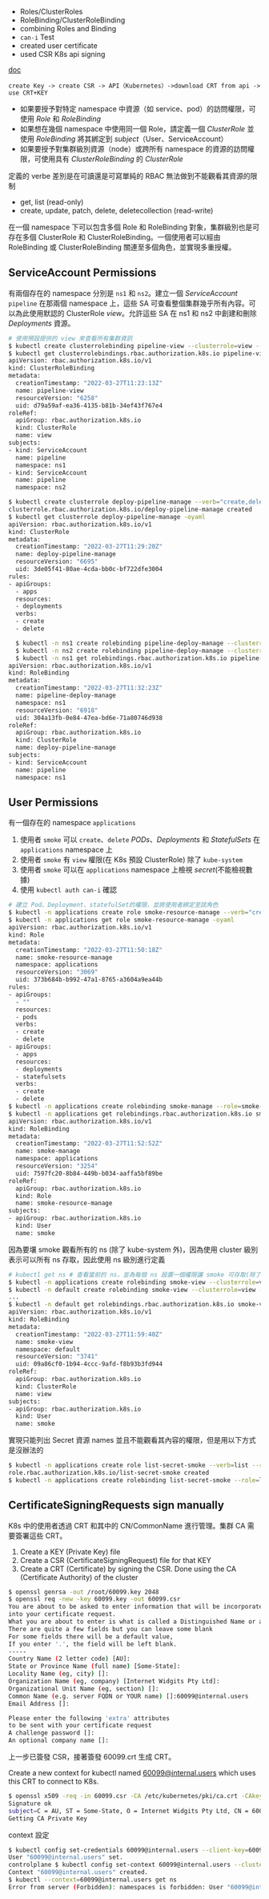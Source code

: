 - Roles/ClusterRoles
- RoleBinding/ClusterRoleBinding
- combining Roles and Binding
- `can-i` Test
- created user certificate
- used CSR K8s api signing

[doc](https://kubernetes.io/docs/reference/access-authn-authz/rbac/)

```
create Key -> create CSR -> API（Kubernetes）->download CRT from api -> use CRT+KEY
```


- 如果要授予對特定 namespace 中資源（如 service、pod）的訪問權限，可使用 *Role* 和 *RoleBinding*
- 如果想在幾個 namespace 中使用同一個 Role，請定義一個 *ClusterRole* 並使用 *RoleBinding* 將其綁定到 *subject*（User、ServiceAccount）
- 如果要授予對集群級別資源（node）或跨所有 namespace 的資源的訪問權限，可使用具有 *ClusterRoleBinding* 的 *ClusterRole*

定義的 verbe 差別是在可讀還是可寫單純的 RBAC 無法做到不能觀看其資源的限制
- get, list (read-only)
- create, update, patch, delete, deletecollection (read-write)

在一個 namespace 下可以包含多個 Role 和 RoleBinding 對象，集群級別也是可存在多個 ClusterRole 和 ClusterRoleBinding。一個使用者可以經由 RoleBinding 或 ClusterRoleBinding 關連至多個角色，並實現多重授權。

## ServiceAccount Permissions

有兩個存在的 namespace 分別是 `ns1` 和 `ns2`。建立一個 *ServiceAccount* `pipeline` 在那兩個 namespace 上，這些 SA 可查看整個集群幾乎所有內容。可以為此使用默認的 ClusterRole *view*。允許這些 SA 在 ns1 和 ns2 中創建和刪除 *Deployments* 資源。

```bash
# 使用預設提供的 view 來查看所有集群資訊
$ kubectl create clusterrolebinding pipeline-view --clusterrole=view --serviceaccount=ns1:pipeline --serviceaccount=ns2:pipeline
$ kubectl get clusterrolebindings.rbac.authorization.k8s.io pipeline-view -oyaml
apiVersion: rbac.authorization.k8s.io/v1
kind: ClusterRoleBinding
metadata:
  creationTimestamp: "2022-03-27T11:23:13Z"
  name: pipeline-view
  resourceVersion: "6258"
  uid: d79a59af-ea36-4135-b81b-34ef43f767e4
roleRef:
  apiGroup: rbac.authorization.k8s.io
  kind: ClusterRole
  name: view
subjects:
- kind: ServiceAccount
  name: pipeline
  namespace: ns1
- kind: ServiceAccount
  name: pipeline
  namespace: ns2
```

```bash
$ kubectl create clusterrole deploy-pipeline-manage --verb="create,delete" --resource=deployments
clusterrole.rbac.authorization.k8s.io/deploy-pipeline-manage created
$ kubectl get clusterrole deploy-pipeline-manage -oyaml
apiVersion: rbac.authorization.k8s.io/v1
kind: ClusterRole
metadata:
  creationTimestamp: "2022-03-27T11:29:20Z"
  name: deploy-pipeline-manage
  resourceVersion: "6695"
  uid: 3de05f41-80ae-4cda-bb0c-bf722dfe3004
rules:
- apiGroups:
  - apps
  resources:
  - deployments
  verbs:
  - create
  - delete
```
  
```bash
  $ kubectl -n ns1 create rolebinding pipeline-deploy-manage --clusterrole=deploy-pipeline-manage --serviceaccount=ns1:pipeline
  $ kubectl -n ns2 create rolebinding pipeline-deploy-manage --clusterrole=deploy-pipeline-manage --serviceaccount=ns2:pipeline
  $ kubectl -n ns1 get rolebindings.rbac.authorization.k8s.io pipeline-deploy-manage -oyaml
apiVersion: rbac.authorization.k8s.io/v1
kind: RoleBinding
metadata:
  creationTimestamp: "2022-03-27T11:32:23Z"
  name: pipeline-deploy-manage
  namespace: ns1
  resourceVersion: "6918"
  uid: 304a13fb-0e84-47ea-bd6e-71a80746d938
roleRef:
  apiGroup: rbac.authorization.k8s.io
  kind: ClusterRole
  name: deploy-pipeline-manage
subjects:
- kind: ServiceAccount
  name: pipeline
  namespace: ns1
```
  
##  User Permissions
有一個存在的 namespace `applications`
1. 使用者 `smoke` 可以 `create`、`delete` *PODs*、*Deployments* 和 *StatefulSets* 在 `applications` namespace 上
2. 使用者 `smoke` 有 `view` 權限(在 K8s 預設 ClusterRole) 除了 `kube-system`
3. 使用者 `smoke` 可以在 `applications` namespace 上檢視 *secret*(不能檢視數據)
4. 使用 `kubectl auth can-i` 確認

```bash
# 建立 Pod、Deployment、statefulSet的權限，並將使用者綁定至該角色
$ kubectl -n applications create role smoke-resource-manage --verb="create,delete" --resource="pods,deployments,StatefulSets"
$ kubectl -n applications get role smoke-resource-manage -oyaml 
apiVersion: rbac.authorization.k8s.io/v1
kind: Role
metadata:
  creationTimestamp: "2022-03-27T11:50:18Z"
  name: smoke-resource-manage
  namespace: applications
  resourceVersion: "3069"
  uid: 373b684b-b992-47a1-8765-a3604a9ea44b
rules:
- apiGroups:
  - ""
  resources:
  - pods
  verbs:
  - create
  - delete
- apiGroups:
  - apps
  resources:
  - deployments
  - statefulsets
  verbs:
  - create
  - delete
$ kubectl -n applications create rolebinding smoke-manage --role=smoke-resource-manage --user=smoke
$ kubectl -n applications get rolebindings.rbac.authorization.k8s.io smoke-manage -oyaml
apiVersion: rbac.authorization.k8s.io/v1
kind: RoleBinding
metadata:
  creationTimestamp: "2022-03-27T11:52:52Z"
  name: smoke-manage
  namespace: applications
  resourceVersion: "3254"
  uid: 7597fc20-8b84-449b-b034-aaffa5bf89be
roleRef:
  apiGroup: rbac.authorization.k8s.io
  kind: Role
  name: smoke-resource-manage
subjects:
- apiGroup: rbac.authorization.k8s.io
  kind: User
  name: smoke
```

因為要壤 smoke 觀看所有的 ns (除了 kube-system 外)，因為使用 cluster 級別表示可以所有 ns 存取，因此使用 ns 級別進行定義
```bash
# kubectl get ns # 查看當前的 ns，並為每個 ns 設置一個權限讓 smoke 可存取(除了 kube-system 外)
$ kubectl -n applications create rolebinding smoke-view --clusterrole=view --user=smoke
$ kubectl -n default create rolebinding smoke-view --clusterrole=view --user=smoke
...
$ kubectl -n default get rolebindings.rbac.authorization.k8s.io smoke-view -oyaml
apiVersion: rbac.authorization.k8s.io/v1
kind: RoleBinding
metadata:
  creationTimestamp: "2022-03-27T11:59:40Z"
  name: smoke-view
  namespace: default
  resourceVersion: "3741"
  uid: 09a86cf0-1b94-4ccc-9afd-f8b93b3fd944
roleRef:
  apiGroup: rbac.authorization.k8s.io
  kind: ClusterRole
  name: view
subjects:
- apiGroup: rbac.authorization.k8s.io
  kind: User
  name: smoke
```
實現只能列出 Secret 資源 names 並且不能觀看其內容的權限，但是用以下方式是沒辦法的

```bash
$ kubectl -n applications create role list-secret-smoke --verb=list --resource=secrets
role.rbac.authorization.k8s.io/list-secret-smoke created
$ kubectl -n applications create rolebinding list-secret-smoke --role=list-secret-smoke --user=smoke
```

## CertificateSigningRequests sign manually
K8s 中的使用者透過 CRT 和其中的 CN/CommonName 進行管理。集群 CA 需要簽署這些 CRT。
1. Create a KEY (Private Key) file
2. Create a CSR (CertificateSigningRequest) file for that KEY
3. Create a CRT (Certificate) by signing the CSR. Done using the CA (Certificate Authority) of the cluster

```bash
$ openssl genrsa -out /root/60099.key 2048
$ openssl req -new -key 60099.key -out 60099.csr
You are about to be asked to enter information that will be incorporated
into your certificate request.
What you are about to enter is what is called a Distinguished Name or a DN.
There are quite a few fields but you can leave some blank
For some fields there will be a default value,
If you enter '.', the field will be left blank.
-----
Country Name (2 letter code) [AU]:
State or Province Name (full name) [Some-State]:
Locality Name (eg, city) []:
Organization Name (eg, company) [Internet Widgits Pty Ltd]:
Organizational Unit Name (eg, section) []:
Common Name (e.g. server FQDN or YOUR name) []:60099@internal.users
Email Address []:

Please enter the following 'extra' attributes
to be sent with your certificate request
A challenge password []:
An optional company name []:
```

上一步已簽發 CSR，接著簽發 60099.crt 生成 CRT。

Create a new context for kubectl named 60099@internal.users which uses this CRT to connect to K8s.

```bash
$ openssl x509 -req -in 60099.csr -CA /etc/kubernetes/pki/ca.crt -CAkey /etc/kubernetes/pki/ca.key -CAcreateserial -out 60099.crt -days 365
Signature ok
subject=C = AU, ST = Some-State, O = Internet Widgits Pty Ltd, CN = 60099@internal.users
Getting CA Private Key
```
context 設定
```bash
$ kubectl config set-credentials 60099@internal.users --client-key=60099.key --client-certificate=60099.crt
User "60099@internal.users" set.
controlplane $ kubectl config set-context 60099@internal.users --cluster=kubernetes --user=60099@internal.users
Context "60099@internal.users" created.
$ kubectl --context=60099@internal.users get ns 
Error from server (Forbidden): namespaces is forbidden: User "60099@internal.users" cannot list resource "namespaces" in API group "" at the cluster scope
```
